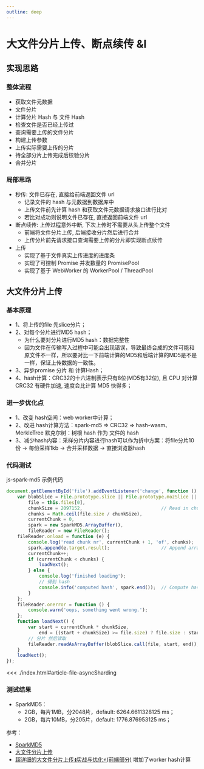```yaml
---
outline: deep
---
```

# 大文件分片上传、断点续传 &I
## 实现思路
### 整体流程
- 获取文件元数据
- 文件分片
- 计算分片 Hash 与 文件 Hash
- 检查文件是否已经上传过
- 查询需要上传的文件分片
- 构建上传参数
- 上传实际需要上传的分片
- 待全部分片上传完成后校验分片
- 合并分片
### 局部思路
- 秒传: 文件已存在, 直接给前端返回文件 url
  - 记录文件的 hash 与元数据到数据库中
  - 上传文件前先计算 hash 和获取文件元数据请求接口进行比对
  - 若比对成功则说明文件已存在, 直接返回前端文件 url
- 断点续传: 上传过程意外中断, 下次上传时不需要从头上传整个文件
  - 前端将文件分片上传, 后端接收分片然后进行合并
  - 上传分片前先请求接口查询需要上传的分片即实现断点续传
- 上传
  - 实现了基于文件真实上传进度的进度条
  - 实现了可控制 Promise 并发数量的 PromisePool
  - 实现了基于 WebWorker 的 WorkerPool / ThreadPool
## 大文件分片上传
### 基本原理
- 1、将上传的file 先slice分片；
- 2、对每个分片进行MD5 hash；
  - 为什么要对分片进行MD5 hash：数据完整性
  - 因为文件在传输写入过程中可能会出现错误，导致最终合成的文件可能和原文件不一样，所以要对比一下前端计算的MD5和后端计算的MD5是不是一样，保证上传数据的一致性。
- 3、异步promise 分片 和 计算Hash；
- 4、hash计算：CRC32的十六进制表示只有8位(MD5有32位), 且 CPU 对计算 CRC32 有硬件加速, 速度会比计算 MD5 快得多；
### 进一步优化点
- 1、改变 hash空间：web worker中计算；
- 2、改进 hash计算方法：spark-md5 => CRC32 => hash-wasm、MerkleTree 默克尔树：树根 hash 作为 文件的 hash
- 3、减少hash内容：采样分片内容进行hash可以作为折中方案：将file分片10份 -> 每份采样1kb -> 合并采样数据 -> 直接浏览器hash
### 代码测试
js-spark-md5 示例代码
```js
document.getElementById('file').addEventListener('change', function () {
    var blobSlice = File.prototype.slice || File.prototype.mozSlice || File.prototype.webkitSlice,
        file = this.files[0],
        chunkSize = 2097152,                             // Read in chunks of 2MB
        chunks = Math.ceil(file.size / chunkSize),
        currentChunk = 0,
        spark = new SparkMD5.ArrayBuffer(),
        fileReader = new FileReader();
    fileReader.onload = function (e) {
        console.log('read chunk nr', currentChunk + 1, 'of', chunks);
        spark.append(e.target.result);                   // Append array buffer
        currentChunk++;
        if (currentChunk < chunks) {
            loadNext();
        } else {
            console.log('finished loading');
            // 得到 hash
            console.info('computed hash', spark.end());  // Compute hash
        }
    };
    fileReader.onerror = function () {
        console.warn('oops, something went wrong.');
    };
    function loadNext() {
        var start = currentChunk * chunkSize,
            end = ((start + chunkSize) >= file.size) ? file.size : start + chunkSize;
        // 分片 然后读取
        fileReader.readAsArrayBuffer(blobSlice.call(file, start, end));
    }
    loadNext();
});
```
<<< ./index.html#article-file-asyncSharding

### 测试结果
- SparkMD5：
  - 2GB，每片1MB，分2048片，default: 6264.6611328125 ms；
  - 2GB，每片10MB，分205片，default: 1776.876953125 ms；

参考：
- [SparkMD5](https://github.com/satazor/js-spark-md5)
- [大文件分片上传](https://www.brandhuang.com/article/1736061378620)
- [超详细的大文件分片上传⏫实战与优化⚡(前端部分)](https://juejin.cn/post/7353106546827624463?searchId=20250208112448BC0C65E591ACA66E6702) 增加了worker hash计算

